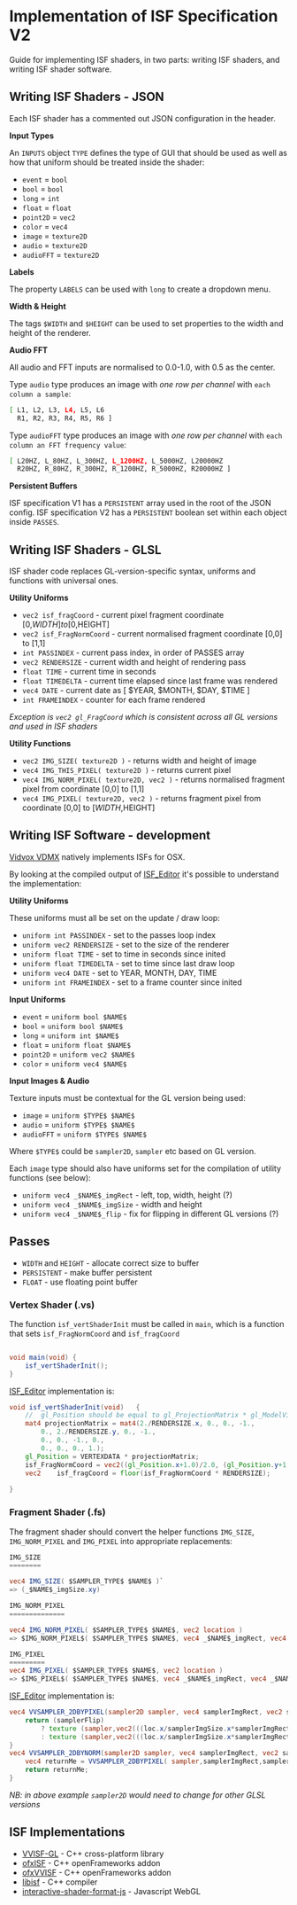 # Implementation of ISF Specification V2

Guide for implementing ISF shaders, in two parts: writing ISF shaders, and writing ISF shader software.

## Writing ISF Shaders - JSON

Each ISF shader has a commented out JSON configuration in the header.

**Input Types**

An `INPUTS` object `TYPE` defines the type of GUI that should be used as well as how that uniform should be treated inside the shader:

* `event` = `bool`
* `bool` = `bool`
* `long` = `int`
* `float` = `float`
* `point2D` = `vec2`
* `color` = `vec4`
* `image` = `texture2D`
* `audio` = `texture2D`
* `audioFFT` = `texture2D`

**Labels**

The property `LABELS` can be used with `long` to create a dropdown menu.

**Width & Height**

The tags `$WIDTH` and `$HEIGHT` can be used to set properties to the width and height of the renderer.

**Audio FFT**

All audio and FFT inputs are normalised to 0.0-1.0, with 0.5 as the center.

Type `audio` type produces an image with *one row per channel* with `each column a sample`:

```zsh
[ L1, L2, L3, L4, L5, L6
  R1, R2, R3, R4, R5, R6 ]
```

Type `audioFFT` type produces an image with *one row per channel* with `each column an FFT frequency value`:

```zsh
[ L20HZ, L_80HZ, L_300HZ, L_1200HZ, L_5000HZ, L20000HZ
  R20HZ, R_80HZ, R_300HZ, R_1200HZ, R_5000HZ, R20000HZ ]
```

**Persistent Buffers**

ISF specification V1 has a `PERSISTENT` array used in the root of the JSON config. ISF specification V2 has a `PERSISTENT` boolean set within each object inside `PASSES`.

## Writing ISF Shaders - GLSL

ISF shader code replaces GL-version-specific syntax, uniforms and functions with universal ones.

**Utility Uniforms**

* `vec2 isf_fragCoord` - current pixel fragment coordinate [0,$WIDTH] to [0,$HEIGHT]
* `vec2 isf_FragNormCoord` - current normalised fragment coordinate [0,0] to [1,1]
* `int PASSINDEX` - current pass index, in order of PASSES array
* `vec2 RENDERSIZE` - current width and height of rendering pass
* `float TIME` - current time in seconds
* `float TIMEDELTA` - current time elapsed since last frame was rendered
* `vec4 DATE` - current date as [ $YEAR, $MONTH, $DAY, $TIME ]
* `int FRAMEINDEX` - counter for each frame rendered

*Exception is `vec2 gl_FragCoord` which is consistent across all GL versions and used in ISF shaders*

**Utility Functions**

* `vec2 IMG_SIZE( texture2D )` - returns width and height of image
* `vec4 IMG_THIS_PIXEL( texture2D )` - returns current pixel
* `vec4 IMG_NORM_PIXEL( texture2D, vec2 )` - returns normalised fragment pixel from coordinate [0,0] to [1,1]
* `vec4 IMG_PIXEL( texture2D, vec2 )` - returns fragment pixel from coordinate [0,0] to [$WIDTH,$HEIGHT]

## Writing ISF Software - development

[Vidvox VDMX](https://vdmx.vidvox.net) natively implements ISFs for OSX. 

By looking at the compiled output of [ISF_Editor](https://isf.vidvox.net/desktop-editor) it's possible to understand the implementation:


**Utility Uniforms**

These uniforms must all be set on the update / draw loop:

* `uniform int PASSINDEX` - set to the passes loop index
* `uniform vec2 RENDERSIZE` - set to the size of the renderer
* `uniform float TIME` - set to time in seconds since inited
* `uniform float TIMEDELTA` - set to time since last draw loop
* `uniform vec4 DATE` - set to YEAR, MONTH, DAY, TIME
* `uniform int FRAMEINDEX` - set to a frame counter since inited

**Input Uniforms**

* `event` = `uniform bool $NAME$`
* `bool` = `uniform bool $NAME$`
* `long` = `uniform int $NAME$`
* `float` = `uniform float $NAME$`
* `point2D` = `uniform vec2 $NAME$`
* `color` = `uniform vec4 $NAME$`

**Input Images & Audio**

Texture inputs must be contextual for the GL version being used:

* `image` = `uniform $TYPE$ $NAME$`
* `audio` = `uniform $TYPE$ $NAME$`
* `audioFFT` = `uniform $TYPE$ $NAME$`

Where `$TYPE$` could be `sampler2D`, `sampler` etc based on GL version.

Each `image` type should also have uniforms set for the compilation of utility functions (see below):

* `uniform vec4 _$NAME$_imgRect` - left, top, width, height (?)
* `uniform vec4 _$NAME$_imgSize` - width and height
* `uniform vec4 _$NAME$_flip` - fix for flipping in different GL versions (?)

## Passes

* `WIDTH` and `HEIGHT` - allocate correct size to buffer
* `PERSISTENT` - make buffer persistent
* `FLOAT` - use floating point buffer

### Vertex Shader (.vs)

The function `isf_vertShaderInit` must be called in `main`, which is a function that sets `isf_FragNormCoord` and `isf_fragCoord`

```glsl

void main(void)	{	
	isf_vertShaderInit();	
}	
```

[ISF_Editor](https://isf.vidvox.net/desktop-editor) implementation is:

```glsl
void isf_vertShaderInit(void)	{	
	//	gl_Position should be equal to gl_ProjectionMatrix * gl_ModelViewMatrix * gl_Vertex	
	mat4 projectionMatrix = mat4(2./RENDERSIZE.x, 0., 0., -1.,	
		0., 2./RENDERSIZE.y, 0., -1.,	
		0., 0., -1., 0.,	
		0., 0., 0., 1.);	
	gl_Position = VERTEXDATA * projectionMatrix;	
	isf_FragNormCoord = vec2((gl_Position.x+1.0)/2.0, (gl_Position.y+1.0)/2.0);	
	vec2	isf_fragCoord = floor(isf_FragNormCoord * RENDERSIZE);	
	
}
```

### Fragment Shader (.fs)

The fragment shader should convert the helper functions `IMG_SIZE`, `IMG_NORM_PIXEL` and `IMG_PIXEL` into appropriate replacements:

```glsl
IMG_SIZE
========

vec4 IMG_SIZE( $SAMPLER_TYPE$ $NAME$ )`
=> (_$NAME$_imgSize.xy)

IMG_NORM_PIXEL
==============

vec4 IMG_NORM_PIXEL( $SAMPLER_TYPE$ $NAME$, vec2 location )
=> $IMG_NORM_PIXEL$( $SAMPLER_TYPE$ $NAME$, vec4 _$NAME$_imgRect, vec4 _$NAME$_imgSize, vec2 location  )

IMG_PIXEL
=========
vec4 IMG_PIXEL( $SAMPLER_TYPE$ $NAME$, vec2 location )
=> $IMG_PIXEL$( $SAMPLER_TYPE$ $NAME$, vec4 _$NAME$_imgRect, vec4 _$NAME$_imgSize, vec2 location  )`
```

[ISF_Editor](https://isf.vidvox.net/desktop-editor) implementation is:

```glsl
vec4 VVSAMPLER_2DBYPIXEL(sampler2D sampler, vec4 samplerImgRect, vec2 samplerImgSize, bool samplerFlip, vec2 loc)	{	
	return (samplerFlip)	
		? texture (sampler,vec2(((loc.x/samplerImgSize.x*samplerImgRect.z)+samplerImgRect.x), (samplerImgRect.w-(loc.y/samplerImgSize.y*samplerImgRect.w)+samplerImgRect.y)))	
		: texture (sampler,vec2(((loc.x/samplerImgSize.x*samplerImgRect.z)+samplerImgRect.x), ((loc.y/samplerImgSize.y*samplerImgRect.w)+samplerImgRect.y)));	
}	
vec4 VVSAMPLER_2DBYNORM(sampler2D sampler, vec4 samplerImgRect, vec2 samplerImgSize, bool samplerFlip, vec2 normLoc)	{	
	vec4 returnMe = VVSAMPLER_2DBYPIXEL( sampler,samplerImgRect,samplerImgSize,samplerFlip,vec2(normLoc.x*samplerImgSize.x, normLoc.y*samplerImgSize.y));	
	return returnMe;	
}	
```

*NB: in above example `sampler2D` would need to change for other GLSL versions*

## ISF Implementations

* [VVISF-GL](https://github.com/mrRay/VVISF-GL) - C++ cross-platform library 
* [ofxISF](https://github.com/satoruhiga/ofxISF) - C++ openFrameworks addon
* [ofxVVISF](https://github.com/danzeeeman/ofxVVISF) - C++ openFrameworks addon
* [libisf](https://github.com/jcelerier/libisf) - C++ compiler
* [interactive-shader-format-js](https://github.com/msfeldstein/interactive-shader-format-js) - Javascript WebGL
